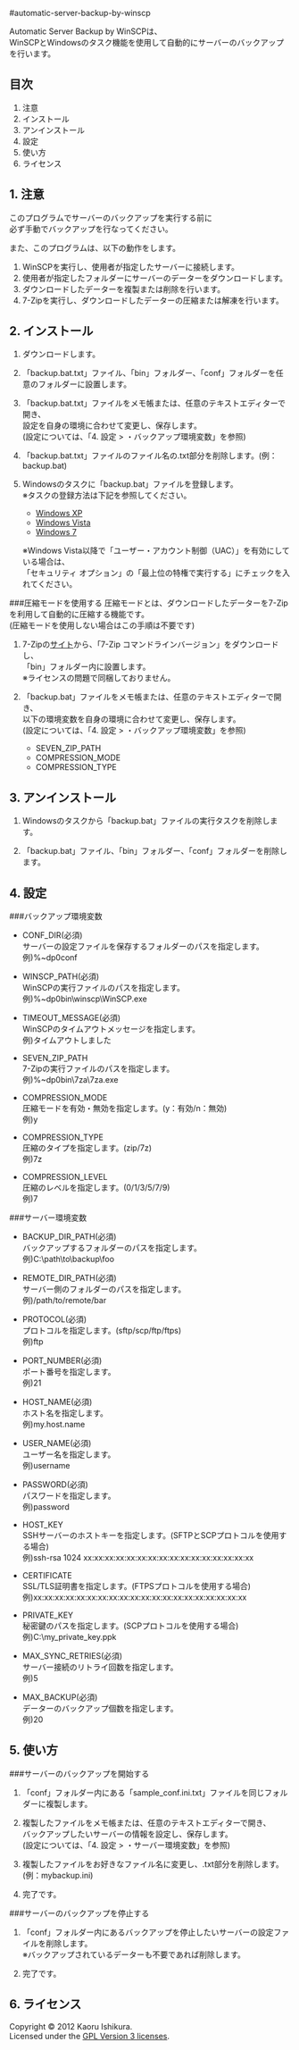 #automatic-server-backup-by-winscp

Automatic Server Backup by WinSCPは、  
WinSCPとWindowsのタスク機能を使用して自動的にサーバーのバックアップを行います。

## 目次
1. 注意
2. インストール
3. アンインストール
4. 設定
5. 使い方
6. ライセンス

## 1. 注意
このプログラムでサーバーのバックアップを実行する前に  
必ず手動でバックアップを行なってください。

また、このプログラムは、以下の動作をします。

1. WinSCPを実行し、使用者が指定したサーバーに接続します。
2. 使用者が指定したフォルダーにサーバーのデーターをダウンロードします。
3. ダウンロードしたデーターを複製または削除を行います。
4. 7-Zipを実行し、ダウンロードしたデーターの圧縮または解凍を行います。

## 2. インストール
1. ダウンロードします。

2. 「backup.bat.txt」ファイル、「bin」フォルダー、「conf」フォルダーを任意のフォルダーに設置します。

3. 「backup.bat.txt」ファイルをメモ帳または、任意のテキストエディターで開き、  
   設定を自身の環境に合わせて変更し、保存します。  
   (設定については、「4. 設定 > ・バックアップ環境変数」を参照)

4. 「backup.bat.txt」ファイルのファイル名の.txt部分を削除します。(例：backup.bat)

5. Windowsのタスクに「backup.bat」ファイルを登録します。  
   ※タスクの登録方法は下記を参照してください。
     * [Windows XP][LINK-WINXP-ADDTASK]
     * [Windows Vista][LINK-WINVISTA-ADDTASK]
     * [Windows 7][LINK-WIN7-ADDTASK]  

   ※Windows Vista以降で「ユーザー・アカウント制御（UAC）」を有効にしている場合は、  
     「セキュリティ オプション」の「最上位の特権で実行する」にチェックを入れてください。

###圧縮モードを使用する
圧縮モードとは、ダウンロードしたデーターを7-Zipを利用して自動的に圧縮する機能です。  
(圧縮モードを使用しない場合はこの手順は不要です) 

1. 7-Zipの[サイト][LINK-7ZIP]から、「7-Zip コマンドラインバージョン」をダウンロードし、  
   「bin」フォルダー内に設置します。  
   ※ライセンスの問題で同梱しておりません。

2. 「backup.bat」ファイルをメモ帳または、任意のテキストエディターで開き、  
   以下の環境変数を自身の環境に合わせて変更し、保存します。  
   (設定については、「4. 設定 > ・バックアップ環境変数」を参照)
   * SEVEN_ZIP_PATH  
   * COMPRESSION_MODE  
   * COMPRESSION_TYPE

## 3. アンインストール
1. Windowsのタスクから「backup.bat」ファイルの実行タスクを削除します。

2. 「backup.bat」ファイル、「bin」フォルダー、「conf」フォルダーを削除します。

## 4. 設定
###バックアップ環境変数
   
   * CONF_DIR(必須)  
   サーバーの設定ファイルを保存するフォルダーのパスを指定します。  
   例)%~dp0conf
   
   * WINSCP_PATH(必須)  
   WinSCPの実行ファイルのパスを指定します。  
   例)%~dp0bin\winscp\WinSCP.exe
   
   * TIMEOUT_MESSAGE(必須)  
   WinSCPのタイムアウトメッセージを指定します。  
   例)タイムアウトしました
   
   * SEVEN_ZIP_PATH  
   7-Zipの実行ファイルのパスを指定します。  
   例)%~dp0bin\7za\7za.exe
   
   * COMPRESSION_MODE  
   圧縮モードを有効・無効を指定します。(y：有効/n：無効)  
   例)y
   
   * COMPRESSION_TYPE  
   圧縮のタイプを指定します。(zip/7z)  
   例)7z
   
   * COMPRESSION_LEVEL  
   圧縮のレベルを指定します。(0/1/3/5/7/9)  
   例)7

###サーバー環境変数
   
   * BACKUP_DIR_PATH(必須)  
   バックアップするフォルダーのパスを指定します。  
   例)C:\path\to\backup\foo
   
   * REMOTE_DIR_PATH(必須)  
   サーバー側のフォルダーのパスを指定します。  
   例)/path/to/remote/bar
   
   * PROTOCOL(必須)  
   プロトコルを指定します。(sftp/scp/ftp/ftps)  
   例)ftp
   
   * PORT_NUMBER(必須)  
   ポート番号を指定します。  
   例)21
   
   * HOST_NAME(必須)  
   ホスト名を指定します。  
   例)my.host.name
   
   * USER_NAME(必須)  
   ユーザー名を指定します。  
   例)username
   
   * PASSWORD(必須)  
   パスワードを指定します。  
   例)password
   
   * HOST_KEY  
   SSHサーバーのホストキーを指定します。(SFTPとSCPプロトコルを使用する場合)  
   例)ssh-rsa 1024 xx:xx:xx:xx:xx:xx:xx:xx:xx:xx:xx:xx:xx:xx:xx:xx
   
   * CERTIFICATE  
   SSL/TLS証明書を指定します。(FTPSプロトコルを使用する場合)  
   例)xx:xx:xx:xx:xx:xx:xx:xx:xx:xx:xx:xx:xx:xx:xx:xx:xx:xx:xx:xx
   
   * PRIVATE_KEY  
   秘密鍵のパスを指定します。(SCPプロトコルを使用する場合)  
   例)C:\my_private_key.ppk
   
   * MAX_SYNC_RETRIES(必須)  
   サーバー接続のリトライ回数を指定します。  
   例)5
   
   * MAX_BACKUP(必須)  
   データーのバックアップ個数を指定します。  
   例)20

## 5. 使い方
###サーバーのバックアップを開始する
   1. 「conf」フォルダー内にある「sample_conf.ini.txt」ファイルを同じフォルダーに複製します。

   2. 複製したファイルをメモ帳または、任意のテキストエディターで開き、  
      バックアップしたいサーバーの情報を設定し、保存します。  
      (設定については、「4. 設定 > ・サーバー環境変数」を参照)

   3. 複製したファイルをお好きなファイル名に変更し、.txt部分を削除します。(例：mybackup.ini)

   4. 完了です。

###サーバーのバックアップを停止する
   1. 「conf」フォルダー内にあるバックアップを停止したいサーバーの設定ファイルを削除します。  
      ※バックアップされているデーターも不要であれば削除します。

   2. 完了です。

## 6. ライセンス
Copyright &copy; 2012 Kaoru Ishikura.  
Licensed under the [GPL Version 3 licenses][GPL].

[LINK-WINXP-ADDTASK]: http://support.microsoft.com/kb/881869/ja
[LINK-WINVISTA-ADDTASK]: http://windows.microsoft.com/ja-JP/windows-vista/Schedule-a-task
[LINK-WIN7-ADDTASK]: http://windows.microsoft.com/ja-JP/windows7/Schedule-a-task
[LINK-7ZIP]: http://sevenzip.sourceforge.jp/download.html
[GPL]: http://www.gnu.org/licenses/gpl.html
